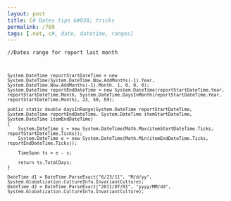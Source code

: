 ```yaml
---
layout: post
title: C# Dates tips &#038; tricks
permalink: /769
tags: [.net, c#, date, datetime, ranges]
---
```


<code>//Dates range for report last month

    System.DateTime reportStartDateTime = new System.DateTime(System.DateTime.Now.AddMonths(-1).Year, System.DateTime.Now.AddMonths(-1).Month, 1, 0, 0, 0);
    System.DateTime reportEndDateTime = new System.DateTime(reportStartDateTime.Year, reportStartDateTime.Month, System.DateTime.DaysInMonth(reportStartDateTime.Year, reportStartDateTime.Month), 23, 59, 59);

    public static double daysInRange(System.DateTime reportStartDateTime, System.DateTime reportEndDateTime, System.DateTime itemStartDateTime, System.DateTime itemEndDateTime)
    {
        System.DateTime s = new System.DateTime(Math.Max(itemStartDateTime.Ticks, reportStartDateTime.Ticks));
        System.DateTime e = new System.DateTime(Math.Min(itemEndDateTime.Ticks, reportEndDateTime.Ticks));

        TimeSpan ts = e - s;

        return ts.TotalDays;
    }

    DateTime d1 = DateTime.ParseExact("6/23/11", "M/d/yy", System.Globalization.CultureInfo.InvariantCulture);
    DateTime d2 = DateTime.ParseExact("2011/07/01", "yyyy/MM/dd", System.Globalization.CultureInfo.InvariantCulture);


